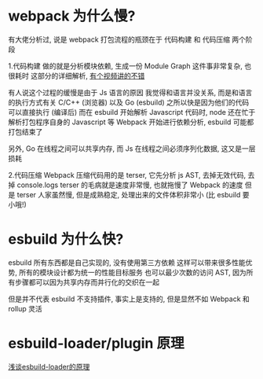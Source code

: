 # webpack 为什么慢?
有大佬分析过, 说是 webpack 打包流程的瓶颈在于 代码构建 和 代码压缩 两个阶段

1.代码构建
做的就是分析模块依赖, 生成一份 Module Graph
这件事非常复杂, 也很耗时
这部分的详细解析, [有个视频讲的不错](https://youtu.be/Lzh8A0p3z8g)

有人说这个过程的缓慢是由于 Js 语言的原因
我觉得和语言并没关系, 而是和语言的执行方式有关
C/C++ (浏览器) 以及 Go (esbuild) 之所以快是因为他们的代码可以直接执行 (编译后)
而在 esbuild 开始解析 Javascript 代码时, node 还在忙于解析打包程序自身的 Javascript
等 Webpack 开始进行依赖分析, esbuild 可能都打包结束了

另外, Go 在线程之间可以共享内存, 而 Js 在线程之间必须序列化数据, 这又是一层损耗

2.代码压缩
Webpack 压缩代码用的是 terser, 它先分析 js AST, 去掉无效代码, 去掉 console.logs
terser 的毛病就是速度非常慢, 也就拖慢了 Webpack 的速度
但是 terser 人家虽然慢, 但是成熟稳定, 处理出来的文件体积非常小 (比 esbuild 要小哦!)


# esbuild 为什么快?
esbuild 所有东西都是自己实现的, 没有使用第三方依赖
这样可以带来很多性能优势, 所有的模块设计都为统一的性能目标服务
也可以最少次数的访问 AST, 因为所有步骤都可以因为共享内存而并行化的交织在一起

但是并不代表 esbuild 不支持插件, 事实上是支持的, 但是显然不如 Webpack 和 rollup 灵活

# esbuild-loader/plugin 原理
[浅谈esbuild-loader的原理](https://juejin.cn/post/6844904153890684936)